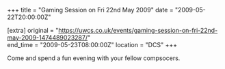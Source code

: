 +++
title = "Gaming Session on Fri 22nd May 2009"
date = "2009-05-22T20:00:00Z"

[extra]
original = "https://uwcs.co.uk/events/gaming-session-on-fri-22nd-may-2009-1474489023287/"    
end_time = "2009-05-23T08:00:00Z"
location = "DCS"
+++

Come and spend a fun evening with your fellow compsocers.

